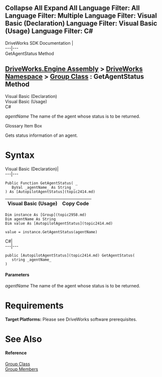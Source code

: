 Collapse All Expand All Language Filter: All  Language Filter: Multiple  Language Filter: Visual Basic (Declaration) Language Filter: Visual Basic (Usage) Language Filter: C#  
---  
DriveWorks SDK Documentation  |   
---|---  
GetAgentStatus Method   
  
[DriveWorks.Engine Assembly](topic2156.md) > [DriveWorks Namespace](topic2159.md) > [Group Class](topic2958.md) : GetAgentStatus Method  
---  
  
Visual Basic (Declaration)    
Visual Basic (Usage)    
C# 

_agentName_
    The name of the agent whose status is to be returned.

Glossary Item Box

Gets status information of an agent. 

# Syntax

Visual Basic (Declaration)|   
---|---  
      
    
    Public Function GetAgentStatus( _
       ByVal _agentName_ As String _
    ) As [AutopilotAgentStatus](topic2414.md)  
  
Visual Basic (Usage)| Copy Code  
---|---  
      
    
    Dim instance As [Group](topic2958.md)
    Dim agentName As String
    Dim value As [AutopilotAgentStatus](topic2414.md)
     
    value = instance.GetAgentStatus(agentName)  
  
C#|   
---|---  
      
    
    public [AutopilotAgentStatus](topic2414.md) GetAgentStatus( 
       string _agentName_
    )  
  
#### Parameters

 _agentName_
    The name of the agent whose status is to be returned.

# Requirements

**Target Platforms:** Please see DriveWorks software prerequisites.

# See Also

#### Reference

[Group Class](topic2958.md)   
[Group Members](topic2959.md)


